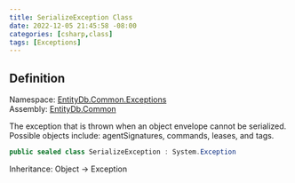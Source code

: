 ```yaml
---
title: SerializeException Class
date: 2022-12-05 21:45:58 -08:00
categories: [csharp,class]
tags: [Exceptions]
---
```


## Definition
Namespace: <a href='/posts/csharp.namespace.entitydb.common.exceptions/'>EntityDb.Common.Exceptions</a><br />
Assembly: <a href='/posts/csharp.assembly.entitydb.common/'>EntityDb.Common</a><br />

The exception that is thrown when an object envelope cannot be serialized. Possible objects include:
agentSignatures,
commands, leases, and tags.

```cs
public sealed class SerializeException : System.Exception
```
Inheritance: Object &rarr; Exception
